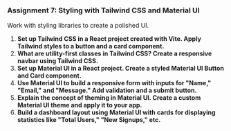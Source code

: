### **Assignment 7: Styling with Tailwind CSS and Material UI**
Work with styling libraries to create a polished UI.

1. **Set up Tailwind CSS in a React project created with Vite. Apply Tailwind styles to a button and a card component.**  
2. **What are utility-first classes in Tailwind CSS? Create a responsive navbar using Tailwind CSS.**  
3. **Set up Material UI in a React project. Create a styled Material UI Button and Card component.**  
4. **Use Material UI to build a responsive form with inputs for "Name," "Email," and "Message." Add validation and a submit button.**  
5. **Explain the concept of theming in Material UI. Create a custom Material UI theme and apply it to your app.**  
6. **Build a dashboard layout using Material UI with cards for displaying statistics like "Total Users," "New Signups," etc.**  
